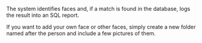 The system identifies faces and, if a match is found in the database, logs the result into an SQL report.

If you want to add your own face or other faces, simply create a new folder named after the person and include a few pictures of them.

